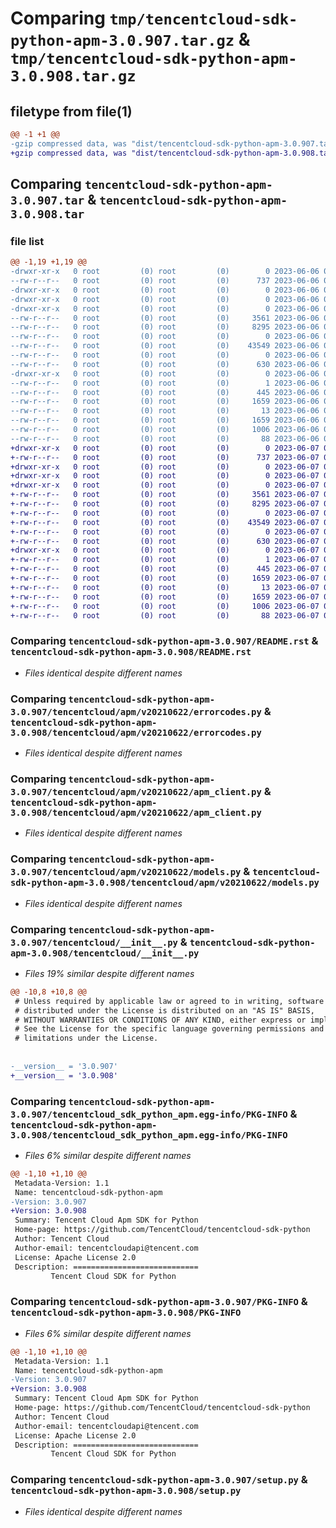 # Comparing `tmp/tencentcloud-sdk-python-apm-3.0.907.tar.gz` & `tmp/tencentcloud-sdk-python-apm-3.0.908.tar.gz`

## filetype from file(1)

```diff
@@ -1 +1 @@
-gzip compressed data, was "dist/tencentcloud-sdk-python-apm-3.0.907.tar", last modified: Tue Jun  6 02:18:33 2023, max compression
+gzip compressed data, was "dist/tencentcloud-sdk-python-apm-3.0.908.tar", last modified: Wed Jun  7 00:16:34 2023, max compression
```

## Comparing `tencentcloud-sdk-python-apm-3.0.907.tar` & `tencentcloud-sdk-python-apm-3.0.908.tar`

### file list

```diff
@@ -1,19 +1,19 @@
-drwxr-xr-x   0 root         (0) root         (0)        0 2023-06-06 02:18:33.000000 tencentcloud-sdk-python-apm-3.0.907/
--rw-r--r--   0 root         (0) root         (0)      737 2023-06-06 02:18:32.000000 tencentcloud-sdk-python-apm-3.0.907/README.rst
-drwxr-xr-x   0 root         (0) root         (0)        0 2023-06-06 02:18:33.000000 tencentcloud-sdk-python-apm-3.0.907/tencentcloud/
-drwxr-xr-x   0 root         (0) root         (0)        0 2023-06-06 02:18:33.000000 tencentcloud-sdk-python-apm-3.0.907/tencentcloud/apm/
-drwxr-xr-x   0 root         (0) root         (0)        0 2023-06-06 02:18:33.000000 tencentcloud-sdk-python-apm-3.0.907/tencentcloud/apm/v20210622/
--rw-r--r--   0 root         (0) root         (0)     3561 2023-06-06 02:18:32.000000 tencentcloud-sdk-python-apm-3.0.907/tencentcloud/apm/v20210622/errorcodes.py
--rw-r--r--   0 root         (0) root         (0)     8295 2023-06-06 02:18:32.000000 tencentcloud-sdk-python-apm-3.0.907/tencentcloud/apm/v20210622/apm_client.py
--rw-r--r--   0 root         (0) root         (0)        0 2023-06-06 02:18:32.000000 tencentcloud-sdk-python-apm-3.0.907/tencentcloud/apm/v20210622/__init__.py
--rw-r--r--   0 root         (0) root         (0)    43549 2023-06-06 02:18:32.000000 tencentcloud-sdk-python-apm-3.0.907/tencentcloud/apm/v20210622/models.py
--rw-r--r--   0 root         (0) root         (0)        0 2023-06-06 02:18:32.000000 tencentcloud-sdk-python-apm-3.0.907/tencentcloud/apm/__init__.py
--rw-r--r--   0 root         (0) root         (0)      630 2023-06-06 02:18:32.000000 tencentcloud-sdk-python-apm-3.0.907/tencentcloud/__init__.py
-drwxr-xr-x   0 root         (0) root         (0)        0 2023-06-06 02:18:33.000000 tencentcloud-sdk-python-apm-3.0.907/tencentcloud_sdk_python_apm.egg-info/
--rw-r--r--   0 root         (0) root         (0)        1 2023-06-06 02:18:33.000000 tencentcloud-sdk-python-apm-3.0.907/tencentcloud_sdk_python_apm.egg-info/dependency_links.txt
--rw-r--r--   0 root         (0) root         (0)      445 2023-06-06 02:18:33.000000 tencentcloud-sdk-python-apm-3.0.907/tencentcloud_sdk_python_apm.egg-info/SOURCES.txt
--rw-r--r--   0 root         (0) root         (0)     1659 2023-06-06 02:18:33.000000 tencentcloud-sdk-python-apm-3.0.907/tencentcloud_sdk_python_apm.egg-info/PKG-INFO
--rw-r--r--   0 root         (0) root         (0)       13 2023-06-06 02:18:33.000000 tencentcloud-sdk-python-apm-3.0.907/tencentcloud_sdk_python_apm.egg-info/top_level.txt
--rw-r--r--   0 root         (0) root         (0)     1659 2023-06-06 02:18:33.000000 tencentcloud-sdk-python-apm-3.0.907/PKG-INFO
--rw-r--r--   0 root         (0) root         (0)     1006 2023-06-06 02:18:32.000000 tencentcloud-sdk-python-apm-3.0.907/setup.py
--rw-r--r--   0 root         (0) root         (0)       88 2023-06-06 02:18:33.000000 tencentcloud-sdk-python-apm-3.0.907/setup.cfg
+drwxr-xr-x   0 root         (0) root         (0)        0 2023-06-07 00:16:34.000000 tencentcloud-sdk-python-apm-3.0.908/
+-rw-r--r--   0 root         (0) root         (0)      737 2023-06-07 00:16:34.000000 tencentcloud-sdk-python-apm-3.0.908/README.rst
+drwxr-xr-x   0 root         (0) root         (0)        0 2023-06-07 00:16:34.000000 tencentcloud-sdk-python-apm-3.0.908/tencentcloud/
+drwxr-xr-x   0 root         (0) root         (0)        0 2023-06-07 00:16:34.000000 tencentcloud-sdk-python-apm-3.0.908/tencentcloud/apm/
+drwxr-xr-x   0 root         (0) root         (0)        0 2023-06-07 00:16:34.000000 tencentcloud-sdk-python-apm-3.0.908/tencentcloud/apm/v20210622/
+-rw-r--r--   0 root         (0) root         (0)     3561 2023-06-07 00:16:34.000000 tencentcloud-sdk-python-apm-3.0.908/tencentcloud/apm/v20210622/errorcodes.py
+-rw-r--r--   0 root         (0) root         (0)     8295 2023-06-07 00:16:34.000000 tencentcloud-sdk-python-apm-3.0.908/tencentcloud/apm/v20210622/apm_client.py
+-rw-r--r--   0 root         (0) root         (0)        0 2023-06-07 00:16:34.000000 tencentcloud-sdk-python-apm-3.0.908/tencentcloud/apm/v20210622/__init__.py
+-rw-r--r--   0 root         (0) root         (0)    43549 2023-06-07 00:16:34.000000 tencentcloud-sdk-python-apm-3.0.908/tencentcloud/apm/v20210622/models.py
+-rw-r--r--   0 root         (0) root         (0)        0 2023-06-07 00:16:34.000000 tencentcloud-sdk-python-apm-3.0.908/tencentcloud/apm/__init__.py
+-rw-r--r--   0 root         (0) root         (0)      630 2023-06-07 00:16:34.000000 tencentcloud-sdk-python-apm-3.0.908/tencentcloud/__init__.py
+drwxr-xr-x   0 root         (0) root         (0)        0 2023-06-07 00:16:34.000000 tencentcloud-sdk-python-apm-3.0.908/tencentcloud_sdk_python_apm.egg-info/
+-rw-r--r--   0 root         (0) root         (0)        1 2023-06-07 00:16:34.000000 tencentcloud-sdk-python-apm-3.0.908/tencentcloud_sdk_python_apm.egg-info/dependency_links.txt
+-rw-r--r--   0 root         (0) root         (0)      445 2023-06-07 00:16:34.000000 tencentcloud-sdk-python-apm-3.0.908/tencentcloud_sdk_python_apm.egg-info/SOURCES.txt
+-rw-r--r--   0 root         (0) root         (0)     1659 2023-06-07 00:16:34.000000 tencentcloud-sdk-python-apm-3.0.908/tencentcloud_sdk_python_apm.egg-info/PKG-INFO
+-rw-r--r--   0 root         (0) root         (0)       13 2023-06-07 00:16:34.000000 tencentcloud-sdk-python-apm-3.0.908/tencentcloud_sdk_python_apm.egg-info/top_level.txt
+-rw-r--r--   0 root         (0) root         (0)     1659 2023-06-07 00:16:34.000000 tencentcloud-sdk-python-apm-3.0.908/PKG-INFO
+-rw-r--r--   0 root         (0) root         (0)     1006 2023-06-07 00:16:34.000000 tencentcloud-sdk-python-apm-3.0.908/setup.py
+-rw-r--r--   0 root         (0) root         (0)       88 2023-06-07 00:16:34.000000 tencentcloud-sdk-python-apm-3.0.908/setup.cfg
```

### Comparing `tencentcloud-sdk-python-apm-3.0.907/README.rst` & `tencentcloud-sdk-python-apm-3.0.908/README.rst`

 * *Files identical despite different names*

### Comparing `tencentcloud-sdk-python-apm-3.0.907/tencentcloud/apm/v20210622/errorcodes.py` & `tencentcloud-sdk-python-apm-3.0.908/tencentcloud/apm/v20210622/errorcodes.py`

 * *Files identical despite different names*

### Comparing `tencentcloud-sdk-python-apm-3.0.907/tencentcloud/apm/v20210622/apm_client.py` & `tencentcloud-sdk-python-apm-3.0.908/tencentcloud/apm/v20210622/apm_client.py`

 * *Files identical despite different names*

### Comparing `tencentcloud-sdk-python-apm-3.0.907/tencentcloud/apm/v20210622/models.py` & `tencentcloud-sdk-python-apm-3.0.908/tencentcloud/apm/v20210622/models.py`

 * *Files identical despite different names*

### Comparing `tencentcloud-sdk-python-apm-3.0.907/tencentcloud/__init__.py` & `tencentcloud-sdk-python-apm-3.0.908/tencentcloud/__init__.py`

 * *Files 19% similar despite different names*

```diff
@@ -10,8 +10,8 @@
 # Unless required by applicable law or agreed to in writing, software
 # distributed under the License is distributed on an "AS IS" BASIS,
 # WITHOUT WARRANTIES OR CONDITIONS OF ANY KIND, either express or implied.
 # See the License for the specific language governing permissions and
 # limitations under the License.
 
 
-__version__ = '3.0.907'
+__version__ = '3.0.908'
```

### Comparing `tencentcloud-sdk-python-apm-3.0.907/tencentcloud_sdk_python_apm.egg-info/PKG-INFO` & `tencentcloud-sdk-python-apm-3.0.908/tencentcloud_sdk_python_apm.egg-info/PKG-INFO`

 * *Files 6% similar despite different names*

```diff
@@ -1,10 +1,10 @@
 Metadata-Version: 1.1
 Name: tencentcloud-sdk-python-apm
-Version: 3.0.907
+Version: 3.0.908
 Summary: Tencent Cloud Apm SDK for Python
 Home-page: https://github.com/TencentCloud/tencentcloud-sdk-python
 Author: Tencent Cloud
 Author-email: tencentcloudapi@tencent.com
 License: Apache License 2.0
 Description: ============================
         Tencent Cloud SDK for Python
```

### Comparing `tencentcloud-sdk-python-apm-3.0.907/PKG-INFO` & `tencentcloud-sdk-python-apm-3.0.908/PKG-INFO`

 * *Files 6% similar despite different names*

```diff
@@ -1,10 +1,10 @@
 Metadata-Version: 1.1
 Name: tencentcloud-sdk-python-apm
-Version: 3.0.907
+Version: 3.0.908
 Summary: Tencent Cloud Apm SDK for Python
 Home-page: https://github.com/TencentCloud/tencentcloud-sdk-python
 Author: Tencent Cloud
 Author-email: tencentcloudapi@tencent.com
 License: Apache License 2.0
 Description: ============================
         Tencent Cloud SDK for Python
```

### Comparing `tencentcloud-sdk-python-apm-3.0.907/setup.py` & `tencentcloud-sdk-python-apm-3.0.908/setup.py`

 * *Files identical despite different names*

